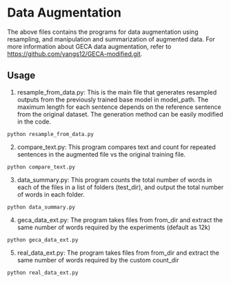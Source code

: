 # Data Augmentation 

The above files contains the programs for data augmentation using resampling, and manipulation and summarization of augmented data. For more information about GECA data augmentation, refer to https://github.com/yangs12/GECA-modified.git.

## Usage
1. resample_from_data.py: This is the main file that generates resampled outputs from the previously trained base model in model_path. The maximum length for each sentence depends on the reference sentence from the original dataset. The generation method can be easily modified in the code.
```
python resample_from_data.py 
```

2. compare_text.py: This program compares text and count for repeated sentences in the augmented file vs the original training file.
```
python compare_text.py 
```

3. data_summary.py: This program counts the total number of words in each of the files in a list of folders (test_dir), and output the total number of words in each folder.
```
python data_summary.py 
```

4. geca_data_ext.py: The program takes files from from_dir and extract the same number of words required by the experiments (default as 12k)
```
python geca_data_ext.py 
```

5. real_data_ext.py: The program takes files from from_dir and extract the same number of words required by the custom count_dir

```
python real_data_ext.py 
```
